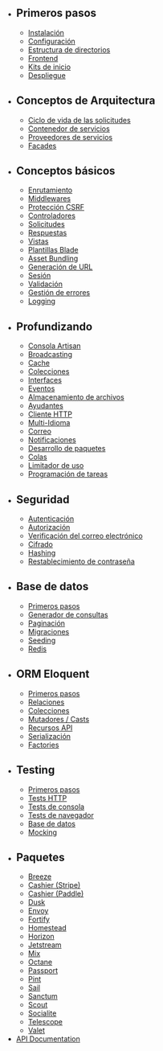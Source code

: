 - ## Primeros pasos
  - [Instalación](/docs/{{version}}/installation)
  - [Configuración](/docs/{{version}}/configuration)
  - [Estructura de directorios](/docs/{{version}}/structure)
  - [Frontend](/docs/{{version}}/frontend)
  - [Kits de inicio](/docs/{{version}}/starter-kits)
  - [Despliegue](/docs/{{version}}/deployment)
- ## Conceptos de Arquitectura
  - [Ciclo de vida de las solicitudes](/docs/{{version}}/lifecycle)
  - [Contenedor de servicios](/docs/{{version}}/container)
  - [Proveedores de servicios](/docs/{{version}}/providers)
  - [Facades](/docs/{{version}}/facades)
- ## Conceptos básicos
  - [Enrutamiento](/docs/{{version}}/routing)
  - [Middlewares](/docs/{{version}}/middleware)
  - [Protección CSRF](/docs/{{version}}/csrf)
  - [Controladores](/docs/{{version}}/controllers)
  - [Solicitudes](/docs/{{version}}/requests)
  - [Respuestas](/docs/{{version}}/responses)
  - [Vistas](/docs/{{version}}/views)
  - [Plantillas Blade](/docs/{{version}}/blade)
  - [Asset Bundling](/docs/{{version}}/vite)
  - [Generación de URL](/docs/{{version}}/urls)
  - [Sesión](/docs/{{version}}/session)
  - [Validación](/docs/{{version}}/validation)
  - [Gestión de errores](/docs/{{version}}/errors)
  - [Logging](/docs/{{version}}/logging)
- ## Profundizando
  - [Consola Artisan](/docs/{{version}}/artisan)
  - [Broadcasting](/docs/{{version}}/broadcasting)
  - [Cache](/docs/{{version}}/cache)
  - [Colecciones](/docs/{{version}}/collections)
  - [Interfaces](/docs/{{version}}/contracts)
  - [Eventos](/docs/{{version}}/events)
  - [Almacenamiento de archivos](/docs/{{version}}/filesystem)
  - [Ayudantes](/docs/{{version}}/helpers)
  - [Cliente HTTP](/docs/{{version}}/http-client)
  - [Multi-Idioma](/docs/{{version}}/localization)
  - [Correo](/docs/{{version}}/mail)
  - [Notificaciones](/docs/{{version}}/notifications)
  - [Desarrollo de paquetes](/docs/{{version}}/packages)
  - [Colas](/docs/{{version}}/queues)
  - [Limitador de uso](/docs/{{version}}/rate-limiting)
  - [Programación de tareas](/docs/{{version}}/scheduling)
- ## Seguridad
  - [Autenticación](/docs/{{version}}/authentication)
  - [Autorización](/docs/{{version}}/authorization)
  - [Verificación del correo electrónico](/docs/{{version}}/verification)
  - [Cifrado](/docs/{{version}}/encryption)
  - [Hashing](/docs/{{version}}/hashing)
  - [Restablecimiento de contraseña](/docs/{{version}}/passwords)
- ## Base de datos
  - [Primeros pasos](/docs/{{version}}/database)
  - [Generador de consultas](/docs/{{version}}/queries)
  - [Paginación](/docs/{{version}}/pagination)
  - [Migraciones](/docs/{{version}}/migrations)
  - [Seeding](/docs/{{version}}/seeding)
  - [Redis](/docs/{{version}}/redis)
- ## ORM Eloquent
  - [Primeros pasos](/docs/{{version}}/eloquent)
  - [Relaciones](/docs/{{version}}/eloquent-relationships)
  - [Colecciones](/docs/{{version}}/eloquent-collections)
  - [Mutadores / Casts](/docs/{{version}}/eloquent-mutators)
  - [Recursos API](/docs/{{version}}/eloquent-resources)
  - [Serialización](/docs/{{version}}/eloquent-serialization)
  - [Factories](/docs/{{version}}/eloquent-factories)
- ## Testing
  - [Primeros pasos](/docs/{{version}}/testing)
  - [Tests HTTP](/docs/{{version}}/http-tests)
  - [Tests de consola](/docs/{{version}}/console-tests)
  - [Tests de navegador](/docs/{{version}}/dusk)
  - [Base de datos](/docs/{{version}}/database-testing)
  - [Mocking](/docs/{{version}}/mocking)
- ## Paquetes
  - [Breeze](/docs/{{version}}/starter-kits#laravel-breeze)
  - [Cashier (Stripe)](/docs/{{version}}/billing)
  - [Cashier (Paddle)](/docs/{{version}}/cashier-paddle)
  - [Dusk](/docs/{{version}}/dusk)
  - [Envoy](/docs/{{version}}/envoy)
  - [Fortify](/docs/{{version}}/fortify)
  - [Homestead](/docs/{{version}}/homestead)
  - [Horizon](/docs/{{version}}/horizon)
  - [Jetstream](https://jetstream.laravel.com)
  - [Mix](/docs/{{version}}/mix)
  - [Octane](/docs/{{version}}/octane)
  - [Passport](/docs/{{version}}/passport)
  - [Pint](/docs/{{version}}/pint)
  - [Sail](/docs/{{version}}/sail)
  - [Sanctum](/docs/{{version}}/sanctum)
  - [Scout](/docs/{{version}}/scout)
  - [Socialite](/docs/{{version}}/socialite)
  - [Telescope](/docs/{{version}}/telescope)
  - [Valet](/docs/{{version}}/valet)
- [API Documentation](https://laravel.com/api/{{version}})
